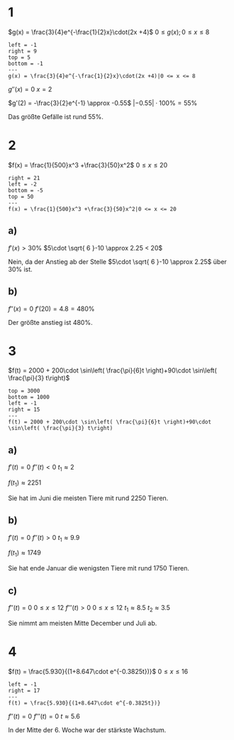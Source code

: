 # 1
$g(x) = \frac{3}{4}e^{-\frac{1}{2}x}\cdot(2x +4)$ $0 \leq g(x); 0 \leq x \leq 8$

```desmos-graph
left = -1
right = 9
top = 5
bottom = -1
---
g(x) = \frac{3}{4}e^{-\frac{1}{2}x}\cdot(2x +4)|0 <= x <= 8
```

$g''(x) = 0$
$x = 2$

$g'(2) = -\frac{3}{2}e^{-1} \approx -0.55$
$|-0.55| \cdot 100\% = 55\%$

Das größte Gefälle ist rund 55%.

# 2
$f(x) = \frac{1}{500}x^3 +\frac{3}{50}x^2$ $0 \leq x \leq 20$

```desmos-graph
right = 21
left = -2
bottom = -5
top = 50
---
f(x) = \frac{1}{500}x^3 +\frac{3}{50}x^2|0 <= x <= 20
```

## a)
$f'(x) > 30\%$
$5\cdot \sqrt{ 6 }-10 \approx 2.25 < 20$

Nein, da der Anstieg ab der Stelle $5\cdot \sqrt{ 6 }-10 \approx 2.25$ über $30\%$ ist.

## b)
$f''(x) = 0$
$f'(20) = 4.8 = 480\%$

Der größte anstieg ist $480\%$.

# 3
$f(t) = 2000 + 200\cdot \sin\left( \frac{\pi}{6}t \right)+90\cdot \sin\left( \frac{\pi}{3} t\right)$

```desmos-graph
top = 3000
bottom = 1000
left = -1
right = 15
---
f(t) = 2000 + 200\cdot \sin\left( \frac{\pi}{6}t \right)+90\cdot \sin\left( \frac{\pi}{3} t\right)
```

## a)
$f'(t) = 0$
$f''(t) < 0$
$t_{1} \approx 2$

$f(t_{1})\approx2251$

Sie hat im Juni die meisten Tiere mit rund 2250 Tieren.

## b)
$f'(t) = 0$
$f''(t) > 0$
$t_{1} \approx 9.9$

$f(t_{1}) \approx 1749$

Sie hat ende Januar die wenigsten Tiere mit rund 1750 Tieren.

## c)
$f''(t) = 0$ $0\leq x\leq12$
$f'''(t) > 0$ $0\leq x\leq12$
$t_{1} \approx 8.5$
$t_{2} \approx 3.5$

Sie nimmt am meisten Mitte December und Juli ab.

# 4
$f(t) = \frac{5.930}{(1+8.647\cdot e^{-0.3825t})}$ $0\leq x\leq16$

```desmos-graph
left = -1
right = 17
---
f(t) = \frac{5.930}{(1+8.647\cdot e^{-0.3825t})}
```

$f''(t) = 0$
$f'''(t) = 0$
$t \approx 5.6$

In der Mitte der 6. Woche war der stärkste Wachstum.
